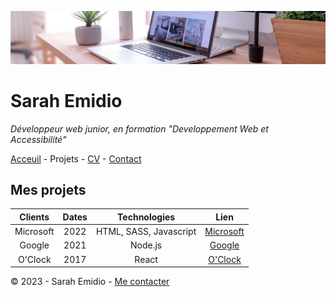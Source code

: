 ![bureau](bureau.jpg)

# Sarah Emidio

*Développeur web junior, en formation "Developpement Web et Accessibilité"*

[Acceuil](README.md) - Projets - [CV]() -  [Contact]()


## Mes projets

| Clients | Dates | Technologies | Lien
|:----:|:-----:|:-----:|:-----:|
| Microsoft | 2022 | HTML, SASS, Javascript | [Microsoft](https://www.microsoft.com/fr-fr)|
| Google | 2021 | Node.js | [Google](https://www.google.fr/) |
| O'Clock | 2017 | React | [O'Clock](https://oclock.io/) |


© 2023 - Sarah Emidio - [Me contacter](https://github.com/Sarah-Emidio) 